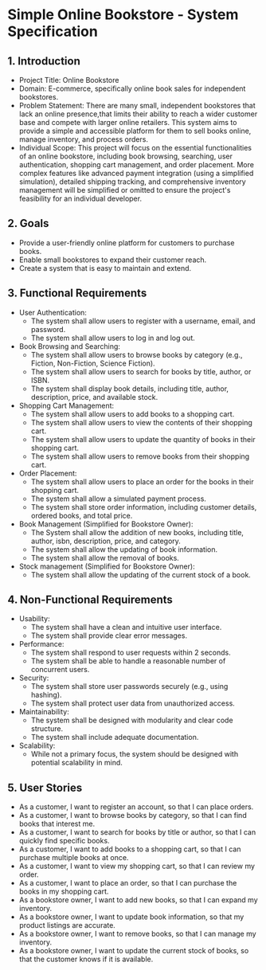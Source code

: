 # Simple Online Bookstore - System Specification

## 1. Introduction

* Project Title: Online Bookstore
* Domain: E-commerce, specifically online book sales for independent bookstores.
* Problem Statement: There are many small, independent bookstores that lack an online presence,that limits their ability to reach a wider customer base and compete with larger online retailers. This system aims to provide a simple and accessible platform for them to sell books online, manage inventory, and process orders.
* Individual Scope: This project will focus on the essential functionalities of an online bookstore, including book browsing, searching, user authentication, shopping cart management, and order placement. More complex features like advanced payment integration (using a simplified simulation), detailed shipping tracking, and comprehensive inventory management will be simplified or omitted to ensure the project's feasibility for an individual developer.

## 2. Goals

* Provide a user-friendly online platform for customers to purchase books.
* Enable small bookstores to expand their customer reach.
* Create a system that is easy to maintain and extend.

## 3. Functional Requirements

* User Authentication:
    * The system shall allow users to register with a username, email, and password.
    * The system shall allow users to log in and log out.
* Book Browsing and Searching:
    * The system shall allow users to browse books by category (e.g., Fiction, Non-Fiction, Science Fiction).
    * The system shall allow users to search for books by title, author, or ISBN.
    * The system shall display book details, including title, author, description, price, and available stock.
* Shopping Cart Management:
    * The system shall allow users to add books to a shopping cart.
    * The system shall allow users to view the contents of their shopping cart.
    * The system shall allow users to update the quantity of books in their shopping cart.
    * The system shall allow users to remove books from their shopping cart.
* Order Placement:
    * The system shall allow users to place an order for the books in their shopping cart.
    * The system shall allow a simulated payment process.
    * The system shall store order information, including customer details, ordered books, and total price.
* Book Management (Simplified for Bookstore Owner):
    * The System shall allow the addition of new books, including title, author, isbn, description, price, and category.
    * The system shall allow the updating of book information.
    * The system shall allow the removal of books.
* Stock management (Simplified for Bookstore Owner):
    * The system shall allow the updating of the current stock of a book.

## 4. Non-Functional Requirements

* Usability:
    * The system shall have a clean and intuitive user interface.
    * The system shall provide clear error messages.
* Performance:
    * The system shall respond to user requests within 2 seconds.
    * The system shall be able to handle a reasonable number of concurrent users.
* Security:
    * The system shall store user passwords securely (e.g., using hashing).
    * The system shall protect user data from unauthorized access.
* Maintainability:
    * The system shall be designed with modularity and clear code structure.
    * The system shall include adequate documentation.
* Scalability:
    * While not a primary focus, the system should be designed with potential scalability in mind.

## 5. User Stories

* As a customer, I want to register an account, so that I can place orders.
* As a customer, I want to browse books by category, so that I can find books that interest me.
* As a customer, I want to search for books by title or author, so that I can quickly find specific books.
* As a customer, I want to add books to a shopping cart, so that I can purchase multiple books at once.
* As a customer, I want to view my shopping cart, so that I can review my order.
* As a customer, I want to place an order, so that I can purchase the books in my shopping cart.
* As a bookstore owner, I want to add new books, so that I can expand my inventory.
* As a bookstore owner, I want to update book information, so that my product listings are accurate.
* As a bookstore owner, I want to remove books, so that I can manage my inventory.
* As a bookstore owner, I want to update the current stock of books, so that the customer knows if it is available.
